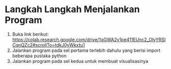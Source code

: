 # Langkah Langkah Menjalankan Program

1. Buka link berikut: https://colab.research.google.com/drive/1gGWA2y1pe411EUnc2_OlyYRSICqnQZc2#scrollTo=tdkJ0yWkxtu1 
2. Jalankan program pada sel pertama terlebih dahulu yang berisi import beberapa pustaka python
3. Jalankan program pada sel kedua untuk membuat visualisasinya
